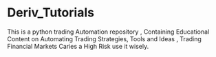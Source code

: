 # Deriv_Tutorials
This is a python trading Automation repository , Containing Educational Content on Automating Trading Strategies, Tools and Ideas , Trading Financial Markets Caries a High Risk use it wisely.
